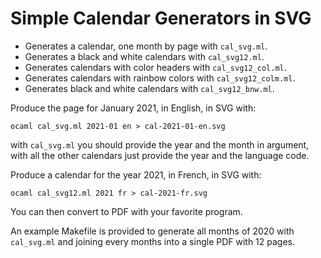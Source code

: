 # Simple Calendar Generators in SVG

* Generates a calendar, one month by page with `cal_svg.ml`.
* Generates a black and white calendars with `cal_svg12.ml`.
* Generates calendars with color headers with `cal_svg12_col.ml`.
* Generates calendars with rainbow colors with `cal_svg12_colm.ml`.
* Generates black and white calendars with `cal_svg12_bnw.ml`.

Produce the page for January 2021, in English, in SVG with:
```
ocaml cal_svg.ml 2021-01 en > cal-2021-01-en.svg
```
with `cal_svg.ml` you should provide the year and the month in
argument, with all the other calendars just provide the year
and the language code.

Produce a calendar for the year 2021, in French, in SVG with:
```
ocaml cal_svg12.ml 2021 fr > cal-2021-fr.svg
```

You can then convert to PDF with your favorite program.

An example Makefile is provided to generate all months of 2020
with `cal_svg.ml` and joining every months into a single PDF
with 12 pages.


